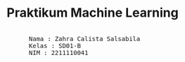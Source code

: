 # Praktikum Machine Learning
<pre> 
      Nama : Zahra Calista Salsabila
      Kelas : SD01-B
      NIM : 2211110041
</pre>

